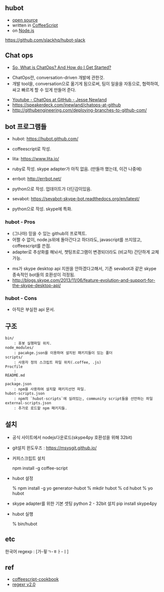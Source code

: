 ## hubot

* [open source](https://github.com/github/hubot)
* written in [CoffeeScript](http://coffeescript.org/)
* on [Node.js](https://nodejs.org/)


https://github.com/slackhq/hubot-slack

## Chat ops

* [So, What is ChatOps? And How do I Get Started?](https://www.pagerduty.com/blog/what-is-chatops/?utm_content=buffer7f787&utm_medium=social&utm_source=linkedin.com&utm_campaign=buffer)
 - ChatOps란, conversation-driven 개발에 관한것.
 - 개발 tool을, conversation으로 옮기게 됨으로써, 팀이 일을을 자동으로, 협력하여, 싸고 빠르게 할 수 있게 만들어 준다.

* [Youtube - ChatOps at GitHub - Jesse Newland](https://www.youtube.com/watch?v=NST3u-GjjFw)
* https://speakerdeck.com/jnewland/chatops-at-github
* http://githubengineering.com/deploying-branches-to-github-com/



## bot 프로그램들
* hubot: https://hubot.github.com/
 - coffeescript로 작성.
* lita: https://www.lita.io/
 - ruby로 작성. skype adapter가 아직 없음. (만들까 했는데, 이건 나중에)
* errbot: http://errbot.net/
 -  python으로 작성. 업데이트가 더딘감이있음.
* sevabot: https://sevabot-skype-bot.readthedocs.org/en/latest/
 - python으로 작성. skype에 특화.

 

### hubot - Pros
* (그나마) 믿을 수 있는 github의 프로젝트.
* 어쩔 수 없이, node.js위에 돌아간다고 하더라도, javascript를 쓰지않고, coffeescript를 쓴점.
* adapter로 추상화를 해놔서, 챗팅프로그램이 변경되더라도 (비교적) 간단하게 교체가능.
 - ms가 skype desktop api 지원을 안하겠다고해서, 기존 sevabot과 같은 skype종속적인 bot들의 호환성이 걱정됨.
 - http://blogs.skype.com/2013/11/06/feature-evolution-and-support-for-the-skype-desktop-api/



### hubot - Cons
* 아직은 부실한 api 문서.



## 구조

```
bin/
    : 휴봇 실행파일 위치.
node_modules/
    : pacakge.json을 이용하여 설치된 패키지들이 있는 폴더
scripts/
    : 사용자 정의 스크립트 파일 위치(.coffee, .js)
Procfile
    : 
README.md
    : 
package.json
    : npm을 사용하여 설치할 패키지선언 파일.
hubot-scripts.json
    : npm의 `hubot-scripts`에 실려있는, community script들을 선언하는 파일
external-scripts.json 
    : 추가로 로드할 npm 패키지들.
```




## 설치
* 공식 사이트에서 nodejs다운로드(skype4py 호환성을 위해 32bit)
* git설치 윈도우즈 : https://msysgit.github.io/
* 커피스크립트 설치

    npm install -g coffee-script

* hubot 설정

    % npm install -g yo generator-hubot
    % mkdir hubot
    % cd hubot
    % yo hubot

* skype adapter를 위한 기본 셋팅
    python 2 - 32bit 설치
    pip install skype4py

* hubot 실행

    % bin/hubot


## etc
한국어 regexp : [가-힇ㄱ-ㅎㅏ-ㅣ]



## ref

* [coffeescript-cookbook](https://coffeescript-cookbook.github.io/)
* [regexr v2.0](http://regexr.com)